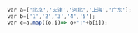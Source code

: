 ```javascript
var a=['北京','天津','河北','上海','广东'];
var b=['1','2','3','4','5'];
var c=a.map((o,i)=> o+":"+b[i]);
```
